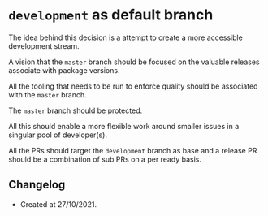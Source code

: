 # `development` as default branch 

The idea behind this decision is a attempt to create a more accessible development stream. 

A vision that the `master` branch should be focused on the valuable releases associate with package versions. 

All the tooling that needs to be run to enforce quality should be associated with the `master` branch. 

The `master` branch should be protected.

All this should enable a more flexible work around smaller issues in a singular pool of developer(s). 

All the PRs should target the `development` branch as base and a release PR should be a combination of sub PRs on a per ready basis.


## Changelog

- Created at 27/10/2021.